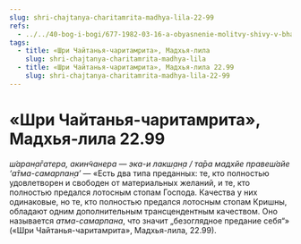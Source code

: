 ```yaml
---
slug: shri-chajtanya-charitamrita-madhya-lila-22-99
refs:
  - ../../40-bog-i-bogi/677-1982-03-16-a-obyasnenie-molitvy-shivy-v-bhagavatam-4-24-29.md
tags:
  - title: «Шри Чайтанья-чаритамрита», Мадхья-лила
    slug: shri-chajtanya-charitamrita-madhya-lila
  - title: «Шри Чайтанья-чаритамрита», Мадхья-лила 22.99
    slug: shri-chajtanya-charitamrita-madhya-lila-22-99
---
```


# «Шри Чайтанья-чаритамрита», Мадхья-лила 22.99

*ш́аран̣а̄гатера, акин̃чанера — эка-и лакш̣ан̣а / та̄ра мадхйе правеш́айе ‘а̄тма-самарпан̣а’* — «Есть два типа преданных: те, кто полностью удовлетворен и свободен от материальных желаний, и те, кто полностью предался лотосным стопам Господа. Качества у них одинаковые, но те, кто полностью предался лотосным стопам Кришны, обладают одним дополнительным трансцендентным качеством. Оно называется *атма-самарпана*, что значит „безоглядное предание себя“» («Шри Чайтанья-чаритамрита», Мадхья-лила, 22.99).


